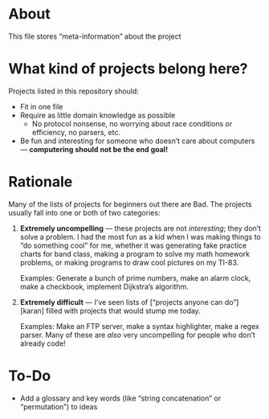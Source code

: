 # About

This file stores “meta-information” about the project

# What kind of projects belong here?

Projects listed in this repository should:

* Fit in one file
* Require as little domain knowledge as possible
  * No protocol nonsense, no worrying about race conditions or efficiency, no
    parsers, etc.
* Be fun and interesting for someone who doesn’t care about computers —
  **computering should not be the end goal!**

# Rationale

Many of the lists of projects for beginners out there are Bad. The projects
usually fall into one or both of two categories:

1. **Extremely uncompelling** — these projects are not *interesting*; they don’t
   solve a problem. I had the most fun as a kid when I was making things to “do
   something cool” for me, whether it was generating fake practice charts for
   band class, making a program to solve my math homework problems, or making
   programs to draw cool pictures on my TI-83.

   Examples: Generate a bunch of prime numbers, make an alarm clock, make a
   checkbook, implement Dijkstra’s algorithm.

2. **Extremely difficult** — I’ve seen lists of [“projects anyone can do”][karan]
   filled with projects that would stump me today.

   Examples: Make an FTP server, make a syntax highlighter, make a regex parser.
   Many of these are *also* very uncompelling for people who don’t already code!

# To-Do

* Add a glossary and key words (like “string concatenation” or “permutation”) to
  ideas
